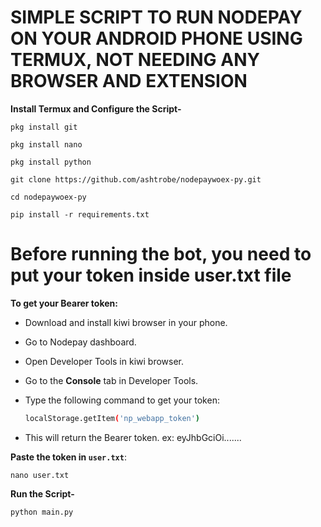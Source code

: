 # SIMPLE SCRIPT TO RUN NODEPAY ON YOUR ANDROID PHONE USING TERMUX, NOT NEEDING ANY BROWSER AND EXTENSION

**Install Termux and Configure the Script-**
```
pkg install git
```
```
pkg install nano
```
```
pkg install python
```
```
git clone https://github.com/ashtrobe/nodepaywoex-py.git
```
```
cd nodepaywoex-py
```
```
pip install -r requirements.txt
```
# **Before running the bot, you need to put your token inside user.txt file**

**To get your Bearer token:**

- Download and install kiwi browser in your phone.
- Go to Nodepay dashboard.
- Open Developer Tools in kiwi browser.

- Go to the **Console** tab in Developer Tools.

- Type the following command to get your token:
  ```bash
  localStorage.getItem('np_webapp_token')
  ```

- This will return the Bearer token. ex: eyJhbGciOi.......

**Paste the token in `user.txt`**:
```
nano user.txt
```
**Run the Script-**
```
python main.py
```

